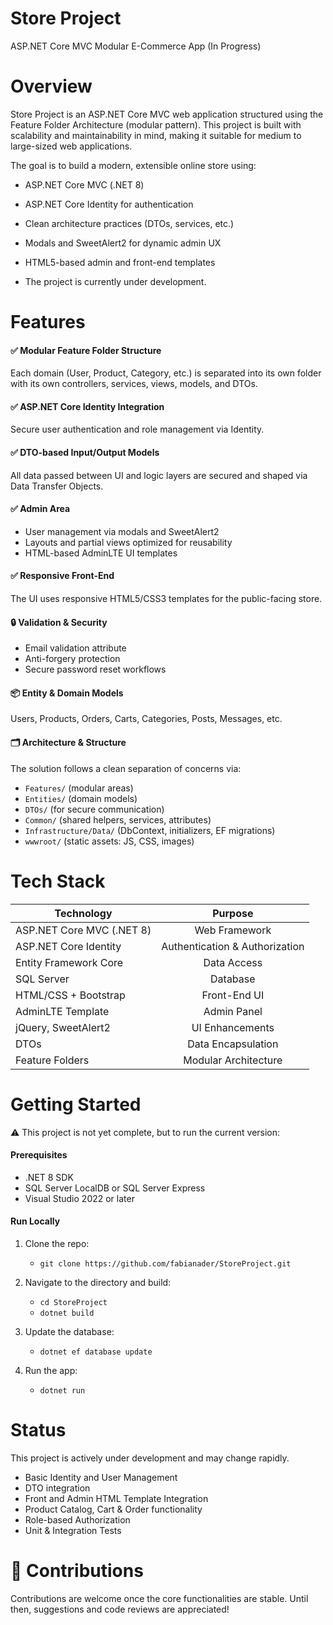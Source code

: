 # Store Project
ASP.NET Core MVC Modular E-Commerce App (In Progress)

# Overview
Store Project is an ASP.NET Core MVC web application structured using the Feature Folder Architecture (modular pattern). This project is built with scalability and maintainability in mind, making it suitable for medium to large-sized web applications.

The goal is to build a modern, extensible online store using:

- ASP.NET Core MVC (.NET 8)

- ASP.NET Core Identity for authentication

- Clean architecture practices (DTOs, services, etc.)

- Modals and SweetAlert2 for dynamic admin UX

- HTML5-based admin and front-end templates

- The project is currently under development.

# Features
#### ✅ Modular Feature Folder Structure
Each domain (User, Product, Category, etc.) is separated into its own folder with its own controllers, services, views, models, and DTOs.

#### ✅ ASP.NET Core Identity Integration
Secure user authentication and role management via Identity.

#### ✅ DTO-based Input/Output Models
All data passed between UI and logic layers are secured and shaped via Data Transfer Objects.

#### ✅ Admin Area
   - User management via modals and SweetAlert2
   - Layouts and partial views optimized for reusability
   - HTML-based AdminLTE UI templates

#### ✅ Responsive Front-End
The UI uses responsive HTML5/CSS3 templates for the public-facing store.

#### 🔒 Validation & Security
   - Email validation attribute
   - Anti-forgery protection
   - Secure password reset workflows

#### 📦 Entity & Domain Models
Users, Products, Orders, Carts, Categories, Posts, Messages, etc.

#### 🗂️ Architecture & Structure
The solution follows a clean separation of concerns via:
   - `Features/` (modular areas)
   - `Entities/` (domain models)
   - `DTOs/` (for secure communication)
   - `Common/` (shared helpers, services, attributes)
   - `Infrastructure/Data/` (DbContext, initializers, EF migrations)
   - `wwwroot/` (static assets: JS, CSS, images)


# Tech Stack
|Technology                |	Purpose                        |
| ------------------------ |:-------------------------------:|
|ASP.NET Core MVC (.NET 8) |	Web Framework                  | 
|ASP.NET Core Identity	   |  Authentication & Authorization |
|Entity Framework Core	   |  Data Access                    |
|SQL Server	               |  Database                       |
|HTML/CSS + Bootstrap	   |  Front-End UI                   |
|AdminLTE Template         |	Admin Panel                    |
|jQuery, SweetAlert2       |	UI Enhancements                |
|DTOs                      |	Data Encapsulation             |
|Feature Folders           |	Modular Architecture           |

# Getting Started
⚠️ This project is not yet complete, but to run the current version:

####  Prerequisites
   - .NET 8 SDK
   - SQL Server LocalDB or SQL Server Express
   - Visual Studio 2022 or later

####  Run Locally
1. Clone the repo:
   - `git clone https://github.com/fabianader/StoreProject.git`

2. Navigate to the directory and build:
   - `cd StoreProject`
   - `dotnet build`

3. Update the database:
   - `dotnet ef database update`

4. Run the app:
   - `dotnet run`


# Status
This project is actively under development and may change rapidly.
- Basic Identity and User Management
- DTO integration
- Front and Admin HTML Template Integration
- Product Catalog, Cart & Order functionality
- Role-based Authorization
- Unit & Integration Tests

# 🤝 Contributions
Contributions are welcome once the core functionalities are stable. Until then, suggestions and code reviews are appreciated!
